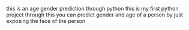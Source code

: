 this is an age gender prediction through  python
this is my first python project 
through this you can predict gender and age of a person by just exposing the face of the person 
